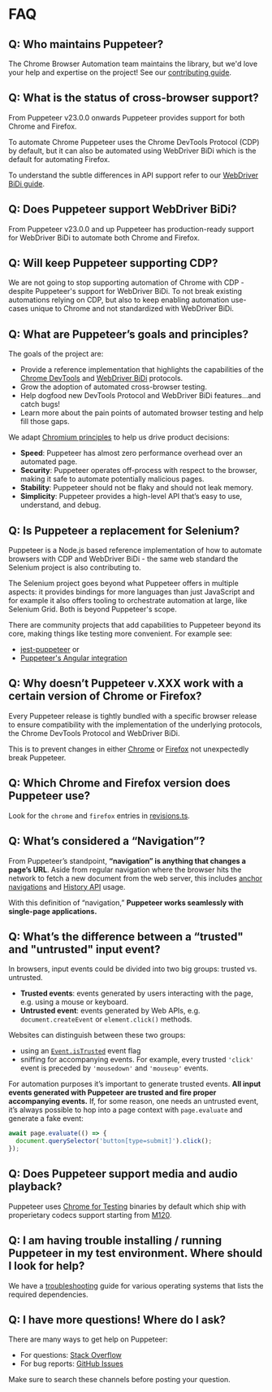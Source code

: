# FAQ

## Q: Who maintains Puppeteer?

The Chrome Browser Automation team maintains the library, but we'd love your help and
expertise on the project! See our
[contributing guide](https://pptr.dev/contributing).

## Q: What is the status of cross-browser support?

From Puppeteer v23.0.0 onwards Puppeteer provides support for both Chrome and Firefox.

To automate Chrome Puppeteer uses the Chrome DevTools Protocol (CDP) by default, but it can
also be automated using WebDriver BiDi which is the default for automating Firefox.

To understand the subtle differences in API support refer to our
[WebDriver BiDi guide](https://pptr.dev/webdriver-bidi).

## Q: Does Puppeteer support WebDriver BiDi?

From Puppeteer v23.0.0 and up Puppeteer has production-ready support for WebDriver BiDi
to automate both Chrome and Firefox.

## Q: Will keep Puppeteer supporting CDP?

We are not going to stop supporting automation of Chrome with CDP - despite
Puppeteer's support for WebDriver BiDi. To not break existing automations relying on CDP,
but also to keep enabling automation use-cases unique to Chrome and not standardized
with WebDriver BiDi.

## Q: What are Puppeteer’s goals and principles?

The goals of the project are:

- Provide a reference implementation that highlights the capabilities of the
  [Chrome DevTools](https://chromedevtools.github.io/devtools-protocol/)
  and [WebDriver BiDi](https://w3c.github.io/webdriver-bidi/) protocols.
- Grow the adoption of automated cross-browser testing.
- Help dogfood new DevTools Protocol and WebDriver BiDi features...and catch bugs!
- Learn more about the pain points of automated browser testing and help fill
  those gaps.

We adapt
[Chromium principles](https://www.chromium.org/developers/core-principles) to
help us drive product decisions:

- **Speed**: Puppeteer has almost zero performance overhead over an automated
  page.
- **Security**: Puppeteer operates off-process with respect to the browser, making
  it safe to automate potentially malicious pages.
- **Stability**: Puppeteer should not be flaky and should not leak memory.
- **Simplicity**: Puppeteer provides a high-level API that’s easy to use,
  understand, and debug.

## Q: Is Puppeteer a replacement for Selenium?

Puppeteer is a Node.js based reference implementation of how to automate browsers
with CDP and WebDriver BiDi - the same web standard the Selenium project is also
contributing to.

The Selenium project goes beyond what Puppeteer offers in multiple aspects: it provides
bindings for more languages than just JavaScript and for example it also offers tooling
to orchestrate automation at large, like Selenium Grid. Both is beyond Puppeteer's scope.

There are community projects that add capabilities to Puppeteer beyond its core,
making things like testing more convenient. For example see:

- [jest-puppeteer](https://github.com/smooth-code/jest-puppeteer) or
- [Puppeteer's Angular integration](https://pptr.dev/integrations/ng-schematics)

## Q: Why doesn’t Puppeteer v.XXX work with a certain version of Chrome or Firefox?

Every Puppeteer release is tightly bundled with a specific browser release
to ensure compatibility with the implementation of the underlying protocols,
the Chrome DevTools Protocol and WebDriver BiDi.

This is to prevent changes in either [Chrome](https://pptr.dev/supported-browsers#chrome) or [Firefox](https://pptr.dev/supported-browsers#firefox) not unexpectedly break Puppeteer.

## Q: Which Chrome and Firefox version does Puppeteer use?

Look for the `chrome` and `firefox` entries in
[revisions.ts](https://github.com/puppeteer/puppeteer/blob/main/packages/puppeteer-core/src/revisions.ts).

## Q: What’s considered a “Navigation”?

From Puppeteer’s standpoint, **“navigation” is anything that changes a page’s
URL**. Aside from regular navigation where the browser hits the network to fetch
a new document from the web server, this includes
[anchor navigations](https://www.w3.org/TR/html5/single-page.html#scroll-to-fragid)
and [History API](https://developer.mozilla.org/en-US/docs/Web/API/History_API)
usage.

With this definition of “navigation,” **Puppeteer works seamlessly with
single-page applications.**

## Q: What’s the difference between a “trusted" and "untrusted" input event?

In browsers, input events could be divided into two big groups: trusted vs.
untrusted.

- **Trusted events**: events generated by users interacting with the page, e.g.
  using a mouse or keyboard.
- **Untrusted event**: events generated by Web APIs, e.g. `document.createEvent`
  or `element.click()` methods.

Websites can distinguish between these two groups:

- using an
  [`Event.isTrusted`](https://developer.mozilla.org/en-US/docs/Web/API/Event/isTrusted)
  event flag
- sniffing for accompanying events. For example, every trusted `'click'` event
  is preceded by `'mousedown'` and `'mouseup'` events.

For automation purposes it’s important to generate trusted events. **All input
events generated with Puppeteer are trusted and fire proper accompanying
events.** If, for some reason, one needs an untrusted event, it’s always
possible to hop into a page context with `page.evaluate` and generate a fake
event:

```ts
await page.evaluate(() => {
  document.querySelector('button[type=submit]').click();
});
```

## Q: Does Puppeteer support media and audio playback?

Puppeteer uses [Chrome for Testing](https://developer.chrome.com/blog/chrome-for-testing/) binaries
by default which ship with properietary codecs support starting from
[M120](https://chromiumdash.appspot.com/commit/12d607016c31ea13579e897740c765be189ed6eb).

## Q: I am having trouble installing / running Puppeteer in my test environment. Where should I look for help?

We have a
[troubleshooting](https://pptr.dev/troubleshooting)
guide for various operating systems that lists the required dependencies.

## Q: I have more questions! Where do I ask?

There are many ways to get help on Puppeteer:

- For questions: [Stack Overflow](https://stackoverflow.com/questions/tagged/puppeteer)
- For bug reports: [GitHub Issues](https://github.com/puppeteer/puppeteer/issues)

Make sure to search these channels before posting your question.
